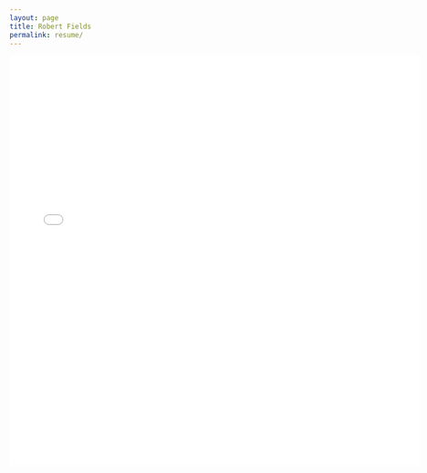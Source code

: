 ```yaml
---
layout: page
title: Robert Fields
permalink: resume/
---
```


<embed src="/public/Robert Fields Resume.pdf" width= "720" height= "720" align="center" type='application/pdf'>
